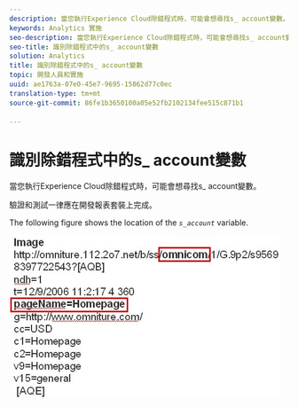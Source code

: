 ```yaml
---
description: 當您執行Experience Cloud除錯程式時，可能會想尋找s_ account變數。
keywords: Analytics 實施
seo-description: 當您執行Experience Cloud除錯程式時，可能會想尋找s_ account變數。
seo-title: 識別除錯程式中的s_ account變數
solution: Analytics
title: 識別除錯程式中的s_ account變數
topic: 開發人員和實施
uuid: ae1763a-07e0-45e7-9695-15862d77c0ec
translation-type: tm+mt
source-git-commit: 86fe1b3650100a05e52fb2102134fee515c871b1

---
```



# 識別除錯程式中的s_ account變數

當您執行Experience Cloud除錯程式時，可能會想尋找s_ account變數。

驗證和測試一律應在開發報表套裝上完成。

The following figure shows the location of the *`s_account`* variable.

![](assets/debugger_code.png)

